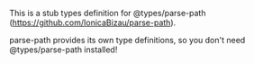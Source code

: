 This is a stub types definition for @types/parse-path (https://github.com/IonicaBizau/parse-path).

parse-path provides its own type definitions, so you don't need @types/parse-path installed!